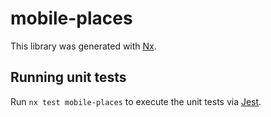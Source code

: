 # mobile-places

This library was generated with [Nx](https://nx.dev).

## Running unit tests

Run `nx test mobile-places` to execute the unit tests via [Jest](https://jestjs.io).
